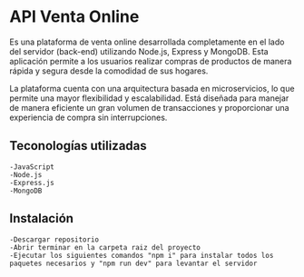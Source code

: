 # API Venta Online

<p>
Es una plataforma de venta online desarrollada completamente en el lado del servidor (back-end) utilizando Node.js, Express y MongoDB. Esta aplicación permite a los usuarios realizar compras de productos de manera rápida y segura desde la comodidad de sus hogares.

La plataforma cuenta con una arquitectura basada en microservicios, lo que permite una mayor flexibilidad y escalabilidad. Está diseñada para manejar de manera eficiente un gran volumen de transacciones y proporcionar una experiencia de compra sin interrupciones.
</p>

## Teconologías utilizadas

```
-JavaScript
-Node.js
-Express.js
-MongoDB
```

## Instalación

```
-Descargar repositorio
-Abrir terminar en la carpeta raiz del proyecto
-Ejecutar los siguientes comandos "npm i" para instalar todos los paquetes necesarios y "npm run dev" para levantar el servidor
```
